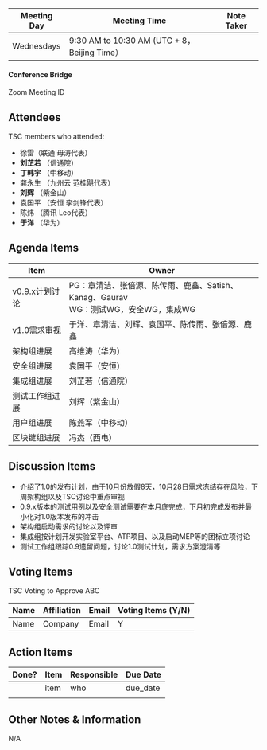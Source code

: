 | Meeting Day | Meeting Time                                 | Note Taker |
| ----------- | -------------------------------------------- | ---------- |
| Wednesdays  | 9:30 AM to 10:30 AM (UTC + 8，Beijing Time） |            |

#### Conference Bridge

Zoom Meeting ID





## Attendees

TSC members who attended:

- 徐雷（联通 毋涛代表）
-  **刘芷若**  （信通院）     
-  **丁韩宇**     （中移动）    
- 龚永生  （九州云 范桂飓代表）      
-  **刘辉** （紫金山）    
- 袁国平  （安恒 李剑锋代表） 
- 陈炜 （腾讯 Leo代表）   
-  **于洋**  （华为）    

## Agenda Items

| Item           | Owner                                                        |
| -------------- | ------------------------------------------------------------ |
| v0.9.x计划讨论 | PG：章清洁、张倍源、陈传雨、鹿鑫、Satish、Kanag、Gaurav<br/>WG：测试WG，安全WG，集成WG |
| v1.0需求审视   | 于洋、章清洁、刘辉、袁国平、陈传雨、张倍源、鹿鑫             |
| 架构组进展     | 高维涛（华为）                                               |
| 安全组进展     | 袁国平（安恒）                                               |
| 集成组进展     | 刘芷若（信通院）                                             |
| 测试工作组进展 | 刘辉（紫金山）                                               |
| 用户组进展     | 陈燕军（中移动）                                             |
| 区块链组进展   | 冯杰（西电）                                                 |

## Discussion Items

- 介绍了1.0的发布计划，由于10月份放假8天，10月28日需求冻结存在风险，下周架构组以及TSC讨论中重点审视
- 0.9.x版本的测试用例以及安全测试需要在本月底完成，下月初完成发布并最小化对1.0版本发布的冲击
- 架构组启动需求的讨论以及评审
- 集成组按计划开发实验室平台、ATP项目、以及启动MEP等的团标立项讨论
- 测试工作组跟踪0.9遗留问题，讨论1.0测试计划，需求方案澄清等

## Voting Items

TSC Voting to Approve ABC

| **Name** | **Affiliation** | **Email** | **Voting Items (Y/N)** |
| -------- | --------------- | --------- | ---------------------- |
| Name     | Company         | Email     | Y                      |


## Action Items

| Done? | Item | Responsible | Due Date |
| ----- | ---- | ----------- | -------- |
|       | item | who         | due_date |
|       |      |             |          |

## Other Notes & Information

N/A